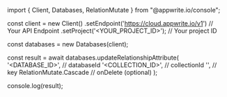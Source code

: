 import { Client, Databases, RelationMutate } from "@appwrite.io/console";

const client = new Client()
    .setEndpoint('https://cloud.appwrite.io/v1') // Your API Endpoint
    .setProject('&lt;YOUR_PROJECT_ID&gt;'); // Your project ID

const databases = new Databases(client);

const result = await databases.updateRelationshipAttribute(
    '<DATABASE_ID>', // databaseId
    '<COLLECTION_ID>', // collectionId
    '', // key
    RelationMutate.Cascade // onDelete (optional)
);

console.log(result);

